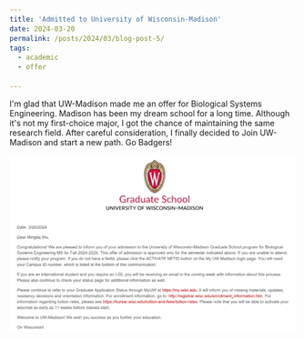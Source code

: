 ```yaml
---
title: 'Admitted to University of Wisconsin-Madison'
date: 2024-03-20
permalink: /posts/2024/03/blog-post-5/
tags:
  - academic
  - offer

---
```


I'm glad that UW-Madison made me an offer for Biological Systems Engineering. Madison has been my dream school for a long time. Although it's not my first-choice major, I got the chance of 
maintaining the same research field. After careful consideration, I finally decided to Join UW-Madison and start a new path. Go Badgers!

<img src='/images/img.png'>
